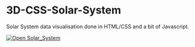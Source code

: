 # 3D-CSS-Solar-System
Solar System data visualisation done in HTML/CSS and a bit of Javascript.

[![Open Solar_System](https://img.shields.io/badge/Open-Solar_System-brightgreen?style=for-the-badge)](https://nkashev.github.io/3D-CSS-Solar-System/)
